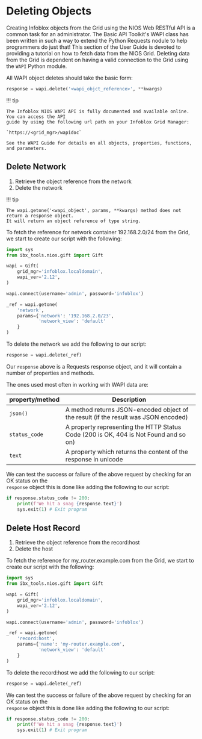 # Deleting Objects

Creating Infoblox objects from the Grid using the NIOS Web RESTful API is a common task for an 
administrator. The Basic API Toolkit's WAPI class has been written in such a way to extend the 
Python Requests nodule to help programmers do just that! This section of the User Guide is 
devoted to providing a tutorial on how to fetch data from the NIOS Grid. Deleting data from the
Grid is dependent on having a valid connection to the Grid using the `WAPI` Python module.

All WAPI object deletes should take the basic form:   

```python linenums="0"
response = wapi.delete('<wapi_objct_reference>', **kwargs)
```

!!! tip

    The Infoblox NIOS WAPI API is fully documented and available online. You can access the API 
    guide by using the following url path on your Infoblox Grid Manager:

    `https://<grid_mgr>/wapidoc`

    See the WAPI Guide for details on all objects, properties, functions, and parameters.

## Delete Network
1. Retrieve the object reference from the network
2. Delete the network

!!! tip

    The wapi.getone('<wapi_object', params, **kwargs) method does not return a response object. 
    It will return an object reference of type string.

To fetch the reference for network container 192.168.2.0/24 from the Grid, we start to create 
our script with the following:

```python
import sys
from ibx_tools.nios.gift import Gift

wapi = Gift(
    grid_mgr='infoblox.localdomain',
    wapi_ver='2.12',
)

wapi.connect(username='admin', password='infoblox')

_ref = wapi.getone(
    'network',
    params={'network': '192.168.2.0/23',
            'network_view': 'default'
    }
)
```

To delete the network we add the following to our script:

```python linenums="17"
response = wapi.delete(_ref)
```

Our `response` above is a Requests response object, and it will contain a number of properties and
methods.

The ones used most often in working with WAPI data are:

| property/method | Description                                                                         |
|-----------------|-------------------------------------------------------------------------------------|
| `json()`        | A method returns JSON-encoded object of the result (if the result was JSON encoded) |
| `status_code`   | A property representing the HTTP Status Code (200 is OK, 404 is Not Found and so on) |
| `text`          | A property which returns the content of the response in unicode                     |

We can test the success or failure of the above request by checking for an OK status on the  
`response` object this is done like adding the following to our script:

```python linenums="18"
if response.status_code != 200:
    print(f'We hit a snag {response.text}')
    sys.exit(1) # Exit program
```

## Delete Host Record
1. Retrieve the object reference from the record:host
2. Delete the host

To fetch the reference for my_router.example.com from the Grid, we start to create 
our script with the following:

```python
import sys
from ibx_tools.nios.gift import Gift

wapi = Gift(
    grid_mgr='infoblox.localdomain',
    wapi_ver='2.12',
)

wapi.connect(username='admin', password='infoblox')

_ref = wapi.getone(
    'record:host',
    params={'name': 'my-router.example.com',
            'network_view': 'default'
    }
)
```

To delete the record:host we add the following to our script:
```python linenums="17"
response = wapi.delete(_ref)
```

We can test the success or failure of the above request by checking for an OK status on the  
`response` object this is done like adding the following to our script:

```python linenums="18"
if response.status_code != 200:
    print(f'We hit a snag {response.text}')
    sys.exit(1) # Exit program
```